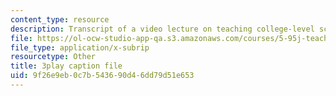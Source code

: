 ```yaml
---
content_type: resource
description: Transcript of a video lecture on teaching college-level science and engineering.
file: https://ol-ocw-studio-app-qa.s3.amazonaws.com/courses/5-95j-teaching-college-level-science-and-engineering-spring-2009/9f26e9eb0c7b543690d46dd79d51e653_S9uGFKoRGUU.vtt
file_type: application/x-subrip
resourcetype: Other
title: 3play caption file
uid: 9f26e9eb-0c7b-5436-90d4-6dd79d51e653
---
```

